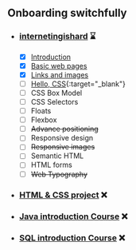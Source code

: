 ## Onboarding switchfully ##
- ### [internetingishard](https://github.com/IgnaceB/onboarding-switchfully/tree/main/internetingishard) :hourglass: ###
	- [x] [Introduction](https://github.com/IgnaceB/onboarding-switchfully/tree/main/internetingishard/introduction)
	- [x] [Basic web pages](https://github.com/IgnaceB/onboarding-switchfully/tree/main/internetingishard/basic_web_pages)
	- [x] [Links and images](https://github.com/IgnaceB/onboarding-switchfully/tree/main/internetingishard/links_and_images)
	- [ ] [Hello, CSS](https://github.com/IgnaceB/onboarding-switchfully/tree/main/internetingishard/hello_css){:target="_blank"} 
	- [ ] CSS Box Model
	- [ ] CSS Selectors 
	- [ ] Floats
	- [ ] Flexbox 
	- [ ] ~~Advance positioning~~ 
	- [ ] Responsive design
	- [ ] ~~Responsive images~~
	- [ ] Semantic HTML
	- [ ] HTML forms
	- [ ] ~~Web Typography~~
- ### [HTML & CSS project]() :x: ###
- ### [Java introduction Course]() :x: ###
- ### [SQL introduction Course]() :x: ###
